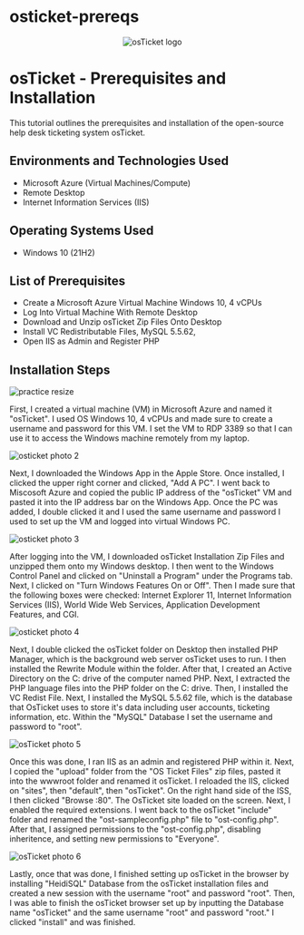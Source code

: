# osticket-prereqs
<p align="center">
<img src="https://i.imgur.com/Clzj7Xs.png" alt="osTicket logo"/>
</p>

<h1>osTicket - Prerequisites and Installation</h1>
This tutorial outlines the prerequisites and installation of the open-source help desk ticketing system osTicket.<br />



<h2>Environments and Technologies Used</h2>

- Microsoft Azure (Virtual Machines/Compute)
- Remote Desktop
- Internet Information Services (IIS)

<h2>Operating Systems Used </h2>

- Windows 10</b> (21H2)

<h2>List of Prerequisites</h2>

- Create a Microsoft Azure Virtual Machine Windows 10, 4 vCPUs
- Log Into Virtual Machine With Remote Desktop
- Download and Unzip osTicket Zip Files Onto Desktop
- Install VC Redistributable Files, MySQL 5.5.62, 
- Open IIS as Admin and Register PHP

<h2>Installation Steps</h2>

<p>

![practice resize](https://github.com/user-attachments/assets/c09f3b28-7d8a-44c6-abdb-3db65c960bc9)

First, I created a virtual machine (VM) in Microsoft Azure and named it "osTicket". I used OS Windows 10, 4 vCPUs and made sure to create a username and password for this VM. I set the VM to RDP 3389 so that I can use it to access the Windows machine remotely from my laptop. 



![osticket photo 2](https://github.com/user-attachments/assets/05e3095c-6772-4742-a742-d2c95bdf53ec)

Next, I downloaded the Windows App in the Apple Store. Once installed, I clicked the upper right corner and clicked, "Add A PC". I went back to Miscosoft Azure and copied the public IP address of the "osTicket" VM and pasted it into the IP address bar on the Windows App. Once the PC was added, I double clicked it and I used the same username and password I used to set up the VM and logged into virtual Windows PC. 



![osticket photo 3](https://github.com/user-attachments/assets/95c704a9-46e9-4446-b83f-309320a0b303)


After logging into the VM, I downloaded osTicket Installation Zip Files and unzipped them onto my Windows desktop. I then went to the Windows Control Panel and clicked on "Uninstall a Program" under the Programs tab. Next, I clicked on "Turn Windows Features On or Off". Then I made sure that the following boxes were checked: Internet Explorer 11, Internet Information Services (IIS), World Wide Web Services, Application Development Features, and CGI.


![osticket photo 4](https://github.com/user-attachments/assets/ace53965-226b-41ff-ae76-a10baaaeae71)



Next, I double clicked the osTicket folder on Desktop then installed PHP Manager, which is the background web server osTicket uses to run. I then installed the Rewrite Module within the folder. After that, I created an Active Directory on the C: drive of the computer named PHP. Next, I extracted the PHP language files into the PHP folder on the C: drive. Then, I installed the VC Redist File. Next, I installed the MySQL 5.5.62 file, which is the database that OsTicket uses to store it's data including user accounts, ticketing information, etc. Within the "MySQL" Database I set the username and password to "root".


![osTicket photo 5](https://github.com/user-attachments/assets/0b1739d7-b74b-4a70-821b-46aedc972c88)



Once this was done, I ran IIS as an admin and registered PHP within it. Next, I copied the "upload" folder from the "OS Ticket Files" zip files, pasted it into the wwwroot folder and renamed it osTicket. I reloaded the IIS, clicked on "sites", then "default", then "osTicket". On the right hand side of the ISS, I then clicked "Browse :80". The OsTicket site loaded on the screen. Next, I enabled the required extensions. I went back to the osTicket "include" folder and renamed the "ost-sampleconfig.php" file to "ost-config.php". After that, I assigned permissions to the "ost-config.php", disabling inheritence, and setting new permissions to "Everyone".  



![osTicket photo 6](https://github.com/user-attachments/assets/c96a01f4-6346-45f0-a0bd-85234e8484b3)


Lastly, once that was done, I finished setting up osTicket in the browser by installing "HeidiSQL" Database from the osTicket installation files and created a new session with the username "root" and password "root". Then, I was able to finish the osTicket browser set up by inputting the Database name "osTicket" and the same username "root" and password "root." I clicked "install" and was finished.




</p>
<br />
